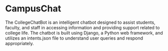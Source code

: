 # CampusChat
The CollegeChatBot is an intelligent chatbot designed to assist students, faculty, and staff in accessing information and providing support related to college life. The chatbot is built using Django, a Python web framework, and utilizes an intents.json file to understand user queries and respond appropriately. 
